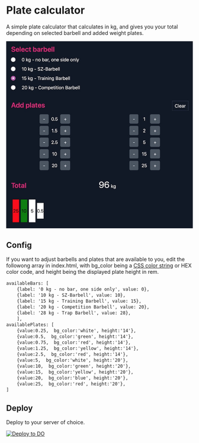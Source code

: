 # Plate calculator

A simple plate calculator that calculates in kg, and gives you your total depending on selected barbell and added weight plates.

![screenshot](plate_calculator.png)

## Config

If you want to adjust barbells and plates that are available to you, edit the followong array in index.html, with bg_color being a [CSS color string](https://www.w3schools.com/cssref/css_colors.asp) or HEX color code, and height being the displayed plate height in rem.

```
availableBars: [
    {label: '0 kg - no bar, one side only', value: 0},
    {label: '10 kg - SZ-Barbell', value: 10},
    {label: '15 kg - Training Barbell', value: 15},
    {label: '20 kg - Competition Barbell', value: 20},
    {label: '28 kg - Trap Barbell', value: 28},
    ],
availablePlates: [
    {value:0.25,  bg_color:'white', height:'14'},
    {value:0.5,  bg_color:'green', height:'14'},
    {value:0.75,  bg_color:'red', height:'14'},
    {value:1.25,  bg_color:'yellow', height:'14'},
    {value:2.5,  bg_color:'red', height:'14'},
    {value:5,  bg_color:'white', height:'20'},
    {value:10,  bg_color:'green', height:'20'},
    {value:15,  bg_color:'yellow', height:'20'},
    {value:20,  bg_color:'blue', height:'20'},
    {value:25,  bg_color:'red', height:'20'},
]
```

## Deploy

Deploy to your server of choice.

[![Deploy to DO](https://www.deploytodo.com/do-btn-blue-ghost.svg)](https://cloud.digitalocean.com/apps/new?repo=https://github.com/akoepcke/plateCalculator/tree/master)
